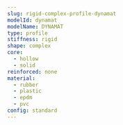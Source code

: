 ```yaml
---
slug: rigid-complex-profile-dynamat
modelId: dynamat
modelName: DYNAMAT
type: profile
stiffness: rigid
shape: complex
core:
  - hollow
  - solid
reinforced: none
material:
  - rubber
  - plastic
  - epdm
  - pvc
config: standard
---
```

